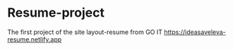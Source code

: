 # Resume-project
The first project of the site layout-resume from GO IT
https://ideasaveleva-resume.netlify.app
